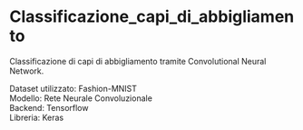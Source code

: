 # Classificazione_capi_di_abbigliamento

Classificazione di capi di abbigliamento tramite Convolutional Neural Network.  

Dataset utilizzato: Fashion-MNIST  
Modello: Rete Neurale Convoluzionale  
Backend: Tensorflow  
Libreria: Keras  

